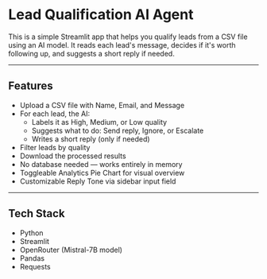 # Lead Qualification AI Agent

This is a simple Streamlit app that helps you qualify leads from a CSV file using an AI model. It reads each lead's message, decides if it's worth following up, and suggests a short reply if needed.

---

## Features

- Upload a CSV file with Name, Email, and Message
- For each lead, the AI:
  - Labels it as High, Medium, or Low quality
  - Suggests what to do: Send reply, Ignore, or Escalate
  - Writes a short reply (only if needed)
- Filter leads by quality
- Download the processed results
- No database needed — works entirely in memory
- Toggleable Analytics Pie Chart for visual overview
- Customizable Reply Tone via sidebar input field

---

## Tech Stack

- Python  
- Streamlit  
- OpenRouter (Mistral-7B model)  
- Pandas  
- Requests
